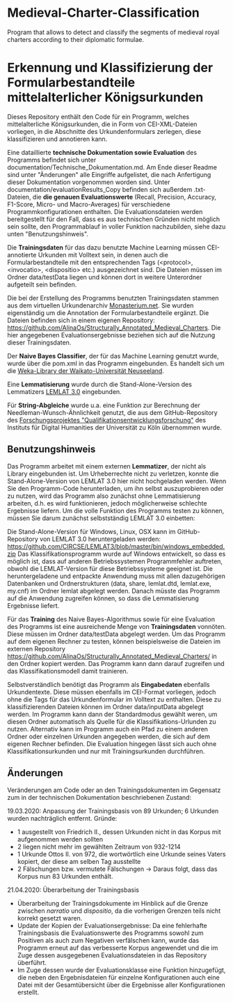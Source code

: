 # Medieval-Charter-Classification
Program that allows to detect and classify the segments of medieval royal charters according to their diplomatic formulae.

# Erkennung und Klassifizierung der Formularbestandteile mittelalterlicher Königsurkunden #
Dieses Repository enthält den Code für ein Programm, welches mittelalterliche Königsurkunden, die in Form von CEI-XML-Dateien vorliegen, in die Abschnitte des Urkundenformulars zerlegen, diese klassifizieren und annotieren kann.

Eine dataillierte **technische Dokumentation sowie Evaluation** des Programms befindet sich unter documentation/Technische_Dokumentation.md. Am Ende dieser Readme sind unter "Änderungen" alle Eingriffe aufgelistet, die nach Anfertigung dieser Dokumentation vorgenommen worden sind. Unter documentation/evaluationResults_Copy befinden sich außerdem .txt-Dateien, die **die genauen Evaluationswerte** (Recall, Precision, Accuracy, F1-Score, Micro- und Macro-Averages) für verschiedene Programmkonfigurationen enthalten. Die Evaluationsdateien werden bereitgestellt für den Fall, dass es aus technischen Gründen nicht möglich sein sollte, den Programmablauf in voller Funktion nachzubilden, siehe dazu unten "Benutzungshinweis".

Die **Trainingsdaten** für das dazu benutzte Machine Learning müssen CEI-annotierte Urkunden mit Volltext sein, in denen auch die Formularbestandteile mit den entsprechenden Tags (\<protocol\>, \<invocatio\>, \<dispositio\> etc.) ausgezeichnet sind. Die Dateien müssen im Ordner data/testData liegen und können dort in weitere Unterordner aufgeteilt sein befinden.

Die bei der Erstellung des Programms benutzten Trainingsdaten stammen aus dem virtuellen Urkundenarchiv [Monasterium.net](https://www.monasterium.net/mom/home). Sie wurden eigenständig um die Annotation der Formularbestandteile ergänzt. Die Dateien befinden sich in einem eigenen Repository: <https://github.com/AlinaOs/Structurally_Annotated_Medieval_Charters>. Die hier angegebenen Evaluationsergebnisse beziehen sich auf die Nutzung dieser Trainingsdaten.

Der **Naive Bayes Classifier**, der für das Machine Learning genutzt wurde, wurde über die pom.xml in das Programm eingebunden. Es handelt sich um die [Weka-Library der Waikato-Universität Neuseeland](https://www.cs.waikato.ac.nz/ml/weka/index.html).

Eine **Lemmatisierung** wurde durch die Stand-Alone-Version des Lemmatizers [LEMLAT 3.0](http://www.lemlat3.eu/) eingebunden.

Für **String-Abgleiche** wurde u.a. eine Funktion zur Berechnung der Needleman-Wunsch-Ähnlichkeit genutzt, die aus dem GitHub-Repository des [Forschungsprojektes "Qualifikationsentwicklungsforschung"](https://github.com/spinfo/quenfo/blob/master/src/main/java/quenfo/de/uni_koeln/spinfo/categorization/workflow/SimilarityCalculator.java) des Instituts für Digital Humanities der Universität zu Köln übernommen wurde.

## Benutzungshinweis ##
Das Programm arbeitet mit einem externen **Lemmatizer**, der nicht als Library eingebunden ist. Um Urheberrechte nicht zu verletzen, konnte die Stand-Alone-Version von LEMLAT 3.0 hier nicht hochgeladen werden. Wenn Sie den Programm-Code herunterladen, um ihn selbst auszuprobieren oder zu nutzen, wird das Programm also zunächst ohne Lemmatisierung arbeiten, d.h. es wird funktionieren, jedoch möglicherweise schlechte Ergebnisse liefern. Um die volle Funktion des Programms testen zu können, müssen Sie darum zunächst selbstständig LEMLAT 3.0 einbetten:

Die Stand-Alone-Version für Windows, Linux, OSX kann im GitHub-Repository von LEMLAT 3.0 heruntergeladen werden: <https://github.com/CIRCSE/LEMLAT3/blob/master/bin/windows_embedded.zip>
Das Klassifikationsprogramm wurde auf Windows entwickelt, so dass es möglich ist, dass auf anderen Betriebssystemen Programmfehler auftreten, obwohl die LEMLAT-Version für diese Betriebssysteme geeignet ist.
Die heruntergeladene und entpackte Anwendung muss mit allen dazugehörigen Datenbanken und Ordnerstrukturen (data, share, lemlat.dtd, lemlat.exe, my.cnf) im Ordner lemlat abgelegt werden. Danach müsste das Programm auf die Anwendung zugreifen können, so dass die Lemmatisierung Ergebnisse liefert.

Für das **Training** des Naive Bayes-Algorithmus sowie für eine Evaluation des Programms ist eine ausreichende Menge von **Trainingsdaten** vonnöten. Diese müssen im Ordner data/testData abgelegt werden. Um das Programm auf dem eigenen Rechner zu testen, können beispielsweise die Dateien im externen Repository <https://github.com/AlinaOs/Structurally_Annotated_Medieval_Charters/> in den Ordner kopiert werden. Das Programm kann dann darauf zugreifen und das Klassifikationsmodell damit trainieren.

Selbstverständlich benötigt das Programm als **Eingabedaten** ebenfalls Urkundentexte. Diese müssen ebenfalls im CEI-Format vorliegen, jedoch ohne die Tags für das Urkundenformular im Volltext zu enthalten. Diese zu klassifizierenden Dateien können im Ordner data/inputData abgelegt werden. Im Programm kann dann der Standardmodus gewählt weren, um diesen Ordner automatisch als Quelle für die Klassifikations-Urlunden zu nutzen. Alternativ kann im Programm auch ein Pfad zu einem anderen Ordner oder einzelnen Urkunden angegeben werden, die sich auf dem eigenen Rechner befinden. Die Evaluation hingegen lässt sich auch ohne Klassifikationsurkunden und nur mit Trainingsurkunden durchführen.

## Änderungen ##
Veränderungen am Code oder an den Trainingsdokumenten im Gegensatz zum in der technischen Dokumentation beschriebenen Zustand:

19.03.2020: Anpassung der Trainingsbasis von 89 Urkunden; 6 Urkunden wurden nachträglich entfernt. Gründe:
- 1 ausgestellt von Friedrich II., dessen Urkunden nicht in das Korpus mit aufgenommen werden sollten
- 2 liegen nicht mehr im gewählten Zeitraum von 932-1214
- 1 Urkunde Ottos II. von 972, die wortwörtlich eine Urkunde seines Vaters kopiert, der diese am selben Tag ausstellte
- 2 Fälschungen bzw. vermutete Fälschungen
-> Daraus folgt, dass das Korpus nun 83 Urkunden enthält.

21.04.2020: Überarbeitung der Trainingsbasis
- Überarbeitung der Trainingsdokumente im Hinblick auf die Grenze zwischen *narratio* und *dispositio*, da die vorherigen Grenzen teils nicht korrekt gesetzt waren.
- Update der Kopien der Evaluationsergebnisse: Da eine fehlerhafte Trainingsbasis die Evaluationswerte des Programms sowohl zum Positiven als auch zum Negativen verfälschen kann, wurde das Programm erneut auf das verbesserte Korpus angewendet und die im Zuge dessen ausgegebenen Evaluationsdateien in das Repository überführt.
- Im Zuge dessen wurde der Evaluationsklasse eine Funktion hinzugefügt, die neben den Ergebnisdateien für einzelne Konfigurationen auch eine Datei mit der Gesamtübersicht über die Ergebnisse aller Konfigurationen erstellt.
